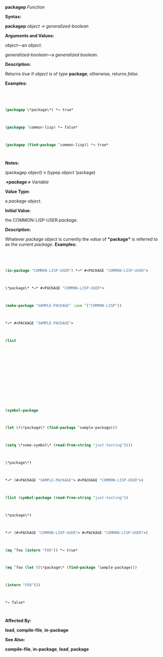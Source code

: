 **packagep** *Function* 



**Syntax:** 



**packagep** *object → generalized-boolean* 



**Arguments and Values:** 



*object*—an *object*. 



*generalized-boolean*—a *generalized boolean*. 



**Description:** 



Returns *true* if *object* is of *type* **package**; otherwise, returns *false*. 



**Examples:**
```lisp
 



(packagep \*package\*) *→ true* 



(packagep ’common-lisp) *→ false* 



(packagep (find-package ’common-lisp)) *→ true* 




```
**Notes:** 



(packagep *object*) *≡* (typep *object* ’package) 



*∗***package***∗ Variable* 



**Value Type:** 



a *package object*. 



**Initial Value:** 



the COMMON-LISP-USER *package*. 



**Description:** 



Whatever *package object* is currently the *value* of **\*package\*** is referred to as the *current package*. **Examples:**
```lisp
 



(in-package "COMMON-LISP-USER") *→* #<PACKAGE "COMMON-LISP-USER"> 



\*package\* *→* #<PACKAGE "COMMON-LISP-USER"> 



(make-package "SAMPLE-PACKAGE" :use ’("COMMON-LISP")) 



*→* #<PACKAGE "SAMPLE-PACKAGE"> 



(list 







 



 



(symbol-package 



(let ((\*package\* (find-package ’sample-package))) 



(setq \*some-symbol\* (read-from-string "just-testing")))) 



\*package\*) 



*→* (#<PACKAGE "SAMPLE-PACKAGE"> #<PACKAGE "COMMON-LISP-USER">) 



(list (symbol-package (read-from-string "just-testing")) 



\*package\*) 



*→* (#<PACKAGE "COMMON-LISP-USER"> #<PACKAGE "COMMON-LISP-USER">) 



(eq ’foo (intern "FOO")) *→ true* 



(eq ’foo (let ((\*package\* (find-package ’sample-package))) 



(intern "FOO"))) 



*→ false* 




```
**Affected By:** 



**load**, **compile-file**, **in-package** 



**See Also:** 



**compile-file**, **in-package**, **load**, **package** 



